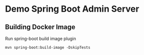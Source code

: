 # Demo Spring Boot Admin Server

## Building Docker Image

Run spring-boot build image plugin

`mvn spring-boot:build-image -DskipTests`
